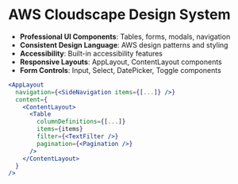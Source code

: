 # AWS Cloudscape Design System

- **Professional UI Components**: Tables, forms, modals, navigation
- **Consistent Design Language**: AWS design patterns and styling
- **Accessibility**: Built-in accessibility features
- **Responsive Layouts**: AppLayout, ContentLayout components
- **Form Controls**: Input, Select, DatePicker, Toggle components

```jsx
<AppLayout
  navigation={<SideNavigation items={[...]} />}
  content={
    <ContentLayout>
      <Table
        columnDefinitions={[...]}
        items={items}
        filter={<TextFilter />}
        pagination={<Pagination />}
      />
    </ContentLayout>
  }
/>
```